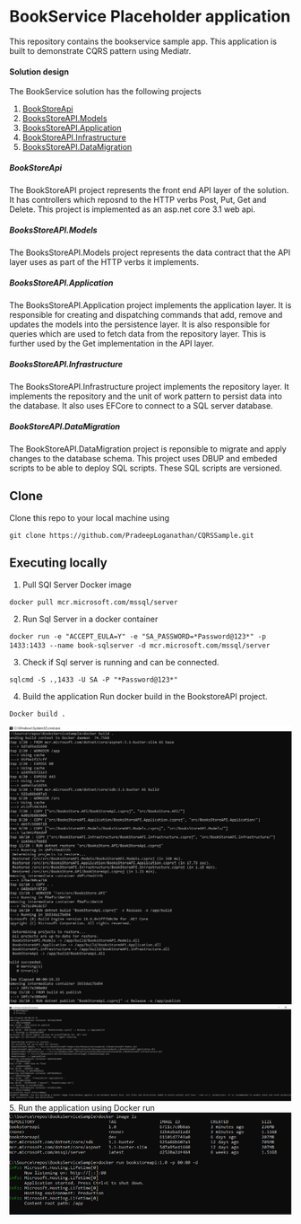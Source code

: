 # BookService Placeholder application

This repository contains the bookservice sample app. This application is built to demonstrate CQRS pattern using Mediatr.

#### Solution design
The BookService solution has the following projects

1. [BookStoreApi](#BookStoreApi)
2. [BooksStoreAPI.Models](#BooksStoreAPI.Models)
3. [BooksStoreAPI.Application](#BooksStoreAPI.Application)
4. [BookStoreAPI.Infrastructure](#BookStoreAPI.Infrastructure)
5. [BooksStoreAPI.DataMigration](#BookStoreAPI.DataMigration)

##### BookStoreApi
The BookStoreAPI project represents the front end API layer of the solution. It has controllers which reposnd to the HTTP verbs Post, Put, Get and Delete. This project is implemented as an asp.net core 3.1 web api. 

##### BooksStoreAPI.Models
The BooksStoreAPI.Models project represents the data contract that the API layer uses as part of the HTTP verbs it implements.

##### BooksStoreAPI.Application
The BooksStoreAPI.Application project implements the application layer. It is responsible for creating and dispatching commands that add, remove and updates the models into the persistence layer. It is also responsible for queries which are used to fetch data from the repository layer. This is further used by the Get implementation in the API layer.

##### BooksStoreAPI.Infrastructure
The BooksStoreAPI.Infrastructure project implements the repository layer. It implements the repository and the unit of work pattern to persist data into the database. It also uses EFCore to connect to a SQL server database.

##### BookStoreAPI.DataMigration
The BookStoreAPI.DataMigration project is reponsible to migrate and apply changes to the database schema. This project uses DBUP and embeded scripts to be able to deploy SQL scripts. These SQL scripts are versioned.

## Clone
Clone this repo to your local machine using 

```shell
git clone https://github.com/PradeepLoganathan/CQRSSample.git
```

## Executing locally
1. Pull SQl Server Docker image
```shell
docker pull mcr.microsoft.com/mssql/server
```
2. Run Sql Server in a docker container 
```shell
docker run -e "ACCEPT_EULA=Y" -e "SA_PASSWORD=*Password@123*" -p 1433:1433 --name book-sqlserver -d mcr.microsoft.com/mssql/server
```
3. Check if Sql server is running and can be connected.
```shell
sqlcmd -S .,1433 -U SA -P "*Password@123*"
```
4. Build the application
Run docker build in the BookstoreAPI project.
```shell
Docker build .
```
![title](images/DockerBuild1.png)
![title](images/DockerBuild2.png)
5. Run the application using Docker run
![title](images/DockerRun.png)







